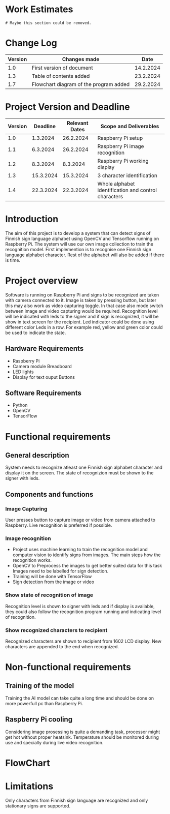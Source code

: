 # Work Estimates

	# Maybe this section could be removed.

# Change Log

| Version 	| Changes made 								| Date
|-----------|-------------------------------------------|---------
| 1.0 		| First version of document 				| 14.2.2024
| 1.3 		| Table of contents added  					| 23.2.2024
| 1.7 		| Flowchart diagram of the program added 	| 29.2.2024

# Project Version and Deadline

| Version 	| Deadline 		| Relevant Dates	| Scope and Deliverables
|-----------|---------------|-------------------|-------------------------
| 1.0 		| 1.3.2024		| 26.2.2024			| Raspberry Pi setup
| 1.1 		| 6.3.2024  	| 26.2.2024			| Raspberry Pi image recognition
| 1.2 		| 8.3.2024		| 8.3.2024			| Raspberry Pi working display
| 1.3 		| 15.3.2024		| 15.3.2024			| 3 character identification
| 1.4 		| 22.3.2024		| 22.3.2024			| Whole alphabet identification and control characters

# Introduction

The aim of this project is to develop a system that can detect signs of Finnish sign language alphabet using OpenCV and Tensorflow running on Raspberry Pi. The system will use our own image collection to train the recognition model. First implemention is to recognise one Finnish sign language alphabet character. Rest of the alphabet will also be added if there is time.

# Project overview

Software is running on Raspberry Pi and signs to be recognized are taken with camera connected to it. Image is taken by pressing button, but later this may also work as video capturing toggle. In that case also mode switch between image and video capturing would be required. Recognition level will be indicated with leds to the signer and if sign is recognized, it will be show in text screen for the recipient. Led indicator could be done using different color Leds in a row. For example red, yellow and green color could be used to indicate the state.

## Hardware Requirements

- Raspberry Pi
- Camera module Breadboard
- LED lights
- Display for text ouput Buttons 

## Software Requirements

- Python
- OpenCV
- TensorFlow

# Functional requirements

## General description

System needs to recognize atleast one Finnish sign alphabet character and display it on the screen. The state of recognizion must be shown to the signer with leds.

## Components and functions

### Image Capturing

User presses button to capture image or video from camera attached to Raspberry. Live recognition is preferred if possible.

### Image recognition

- Project uses machine learning to train the recognition model and computer vision to identify signs from images. The main steps how the recognition works. 
- OpenCV to Preprocess the images to get better suited data for this task Images need to be labelled for sign detection.
- Training will be done with TensorFlow
- Sign detection from the image or video

### Show state of recognition of image

Recognition level is shown to signer with leds and if display is available, they could also follow the recognition program running and indicating level of recognition.

### Show recognized characters to recipient

Recognized characters are shown to recipient from 1602 LCD display. New characters are appended to the end when recognized.

# Non-functional requirements

## Training of the model

Training the AI model can take quite a long time and should be done on more powerfull pc than Raspberry Pi.

## Raspberry Pi cooling

Considering image prosessing is quite a demanding task, processor might get hot without proper heatsink. Temperature should be monitored during use and specially during live video recognition.

# FlowChart

# Limitations

Only characters from Finnish sign language are recognized and only stationary signs are supported.
